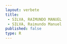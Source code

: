 ```yaml
---
layout: verbete
title:
 - SILVA, RAIMUNDO MANUEL
 - SILVA, Raimundo Manuel
published: false
type: R
---
```


